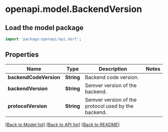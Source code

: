 # openapi.model.BackendVersion

## Load the model package
```dart
import 'package:openapi/api.dart';
```

## Properties
Name | Type | Description | Notes
------------ | ------------- | ------------- | -------------
**backendCodeVersion** | **String** | Backend code version. | 
**backendVersion** | **String** | Semver version of the backend. | 
**protocolVersion** | **String** | Semver version of the protocol used by the backend. | 

[[Back to Model list]](../README.md#documentation-for-models) [[Back to API list]](../README.md#documentation-for-api-endpoints) [[Back to README]](../README.md)


